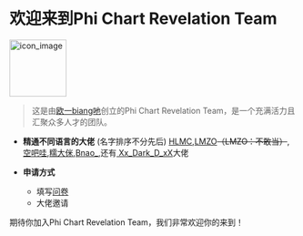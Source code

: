 # 欢迎来到Phi Chart Revelation Team
<img src="https://pcrt-team.github.io/About-us/pcrt_icon_1024x1024.png" alt="icon_image" width=100 height=100/>

> 这是由[欧一biang吔](https://space.bilibili.com/437161770)创立的Phi Chart Revelation Team，是一个充满活力且汇聚众多人才的团队。

- **精通不同语言的大佬** (名字排序不分先后)
  [HLMC](https://space.bilibili.com/357681195),[LMZO](https://space.bilibili.com/1245904744)~~（LMZO：不敢当）~~,[空吧哇](https://space.bilibili.com/527630410),[糯大侎](https://space.bilibili.com/1136182692),[Bnao_](https://space.bilibili.com/396563011),还有[
Xx_Dark_D_xX](https://space.bilibili.com/389306201)大佬

- **申请方式**
  - 填写[问卷](https://kaoshi.wjx.top/vm/YpPk3YP.aspx)
  - 大佬邀请

期待你加入Phi Chart Revelation Team，我们非常欢迎你的来到！